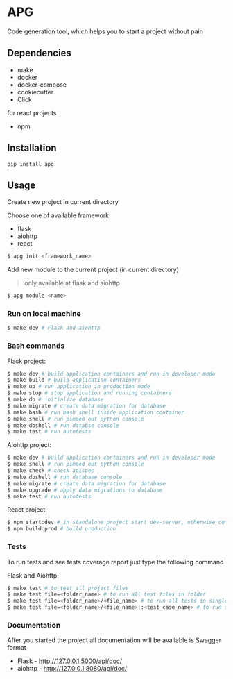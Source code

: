 # APG
Code generation tool, which helps you to start a project without pain

## Dependencies
 - make
 - docker
 - docker-compose
 - cookiecutter
 - Click

for react projects
   - npm 
## Installation
```
pip install apg
```

## Usage
Create new project in current directory

Choose one of available framework
   - flask
   - aiohttp
   - react

```bash
$ apg init <framework_name>
```
Add new module to the current project (in current directory)
> only available at flask and aiohttp
```bash
$ apg module <name>
```


### Run on local machine
```bash
$ make dev # Flask and aiohttp
```

### Bash commands
Flask project:
```bash
$ make dev # build application containers and run in developer mode
$ make build # build application containers
$ make up # run application in prodaction mode
$ make stop # stop application and running containers
$ make db # initialize database
$ make migrate # create data migration for database
$ make bash # run bash shell inside application container
$ make shell # run pimped out python console
$ make dbshell # run databse console
$ make test # run autotests
``` 
Aiohttp project:
```bash
$ make dev # build application containers and run in developer mode
$ make shell # run pimped out python console
$ make check # check apispec
$ make dbshell # run database console
$ make migrate # create data migration for database
$ make upgrade # apply data migrations to database
$ make test # run autotests 
```
React project:
```bash
$ npm start:dev # in standalone project start dev-server, otherwise compile project in dist folder and start watching it
$ npm build:prod # build production
```
### Tests
To run tests and see tests coverage report just type the following command

Flask and Aiohttp:
```bash
$ make test # to test all project files
$ make test file=<folder_name> # to run all test files in folder
$ make test file=<folder_name>/<file_name> # to run all tests in single file
$ make test file=<folder_name>/<file_name>::<test_case_name> # to run sinle test case
```
### Documentation
After you started the project all documentation will be available is Swagger format

- Flask - http://127.0.0.1:5000/api/doc/
- aiohttp - http://127.0.0.1:8080/api/doc/
